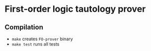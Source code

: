 # First-order logic tautology prover

## Compilation

- `make` creates `FO-prover` binary
- `make test` runs all tests